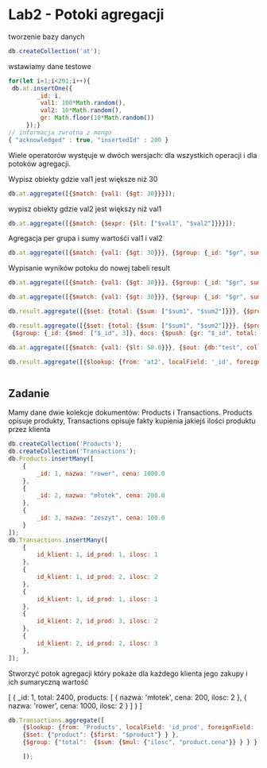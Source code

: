 # Lab2 - Potoki agregacji 

tworzenie bazy danych
```javascript
db.createCollection('at');
```

wstawiamy dane testowe 

```javascript
for(let i=1;i<201;i++){
 db.at.insertOne({
        _id: i,
         val1: 100*Math.random(),
         val2: 10*Math.random(),
         gr: Math.floor(10*Math.random())
     });}
// informacja zwrotna z mongo
{ "acknowledged" : true, "insertedId" : 200 }
```
Wiele operatorów wystęuje w dwóch wersjach: dla wszystkich operacji i dla potoków agregacji.

Wypisz obiekty gdzie val1 jest większe niż 30
```javascript
db.at.aggregate([{$match: {val1: {$gt: 30}}}]);
```
wypisz obiekty gdzie val2 jest większy niż val1
```javascript
db.at.aggregate([{$match: {$expr: {$lt: ["$val1", "$val2"]}}}]);
```


Agregacja per grupa i sumy wartośći val1 i val2

```javascript 
db.at.aggregate([{$match: {val1: {$gt: 30}}}, {$group: {_id: "$gr", sum1: {$sum: "$val1"}, sum2: {$sum: "$val2"}}}]);
```

Wypisanie wyników potoku do nowej tabeli result
```javascript
db.at.aggregate([{$match: {val1: {$gt: 30}}}, {$group: {_id: "$gr", sum1: {$sum: "$val1"}, sum2: {$sum: "$val2"}}}, {$sort: {_id: -1}}, {$out: "result"}]);
```

```javascript 
db.at.aggregate([{$match: {val1: {$gt: 30}}}, {$group: {_id: "$gr", sum1: {$sum: "$val1"}, sum2: {$sum: "$val2"}}}, {$sort: {_id: -1}}]);
```

```javascript 
db.result.aggregate([{$set: {total: {$sum: ["$sum1", "$sum2"]}}}, {$project: {total: true}}]);
```

```javascript
db.result.aggregate([{$set: {total: {$sum: ["$sum1", "$sum2"]}}}, {$project: {total: true}},
 {$group: {_id: {$mod: ["$_id", 3]}, docs: {$push: {gr: "$_id", total: "$total"}}}}]);
```

```javascript
db.at.aggregate([{$match: {val1: {$lt: 50.0}}}, {$out: {db:"test", coll: "at2"}}]);

db.result.aggregate([{$lookup: {from: 'at2', localField: '_id', foreignField: 'gr', as: "docs"}}]);
```

```javascript

```


## Zadanie 
Mamy dane dwie kolekcje dokumentów: Products i Transactions. Products opisuje produkty, Transactions opisuje fakty kupienia jakiejś ilości produktu przez klienta
```javascript
db.createCollection('Products');
db.createCollection('Transactions');
db.Products.insertMany([
    {
        _id: 1, nazwa: "rower", cena: 1000.0
    },
    {
        _id: 2, nazwa: "młotek", cena: 200.0
    },
    {
        _id: 3, nazwa: "zeszyt", cena: 100.0
    }
]);
db.Transactions.insertMany([
    {
        id_klient: 1, id_prod: 1, ilosc: 1
    },
    {
        id_klient: 1, id_prod: 2, ilosc: 2
    },
    {
        id_klient: 1, id_prod: 1, ilosc: 1
    },
    {
        id_klient: 2, id_prod: 3, ilosc: 2
    },
    {
        id_klient: 2, id_prod: 2, ilosc: 3
    },
]);
```

Stworzyć potok agregacji który pokaże dla każdego klienta jego zakupy i ich sumaryczną wartość

[
  {
    _id: 1,
    total: 2400,
    products: [
      { nazwa: 'młotek', cena: 200, ilosc: 2 },
      { nazwa: 'rower', cena: 1000, ilosc: 2 }
    ]
  }
]

```javascript
db.Transactions.aggregate([
    {$lookup: {from: 'Products', localField: 'id_prod', foreignField: '_id', as: "product"}},
    {$set: {"product": {$first: "$product"} } },
    {$group: {"total":  {$sum: {$mul: {"ilosc", "product.cena"}} } } }

    ]);

```